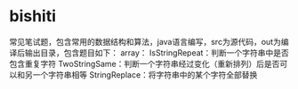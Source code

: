 # bishiti
常见笔试题，包含常用的数据结构和算法，java语言编写，src为源代码，out为编译后输出目录，包含题目如下：
array：
    IsStringRepeat：判断一个字符串中是否包含重复字符
    TwoStringSame：判断一个字符串经过变化（重新排列）后是否可以和另一个字符串相等
    StringReplace：将字符串中的某个字符全部替换
    